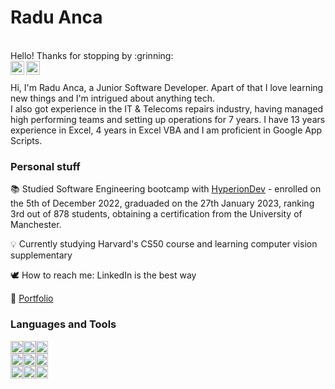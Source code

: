 <!-- https://github.com/radu-a1091/radu-a1091.git -->
<h1>Radu Anca</h1>

<br/>
Hello!
Thanks for stopping by :grinning:

<br/>
<a href="https://www.linkedin.com/in/radu-mihai-anca-217b8bb0">
<img align="left" alt="Radu Anca" width=22px src="https://www.svgrepo.com/download/54425/linkedin.svg" />
</a>

<a href="https://github.com/radu-a1091?tab=repositories">
<img align="left" alt="Radu Anca" width=22px src="https://www.svgrepo.com/download/475654/github-color.svg" />
</a>
<br/>
<br/>
Hi, I'm Radu Anca, a Junior Software Developer. Apart of that I love learning new things and I'm intrigued about anything tech.
<br/>
I also got experience in the IT & Telecoms repairs industry, having managed high performing teams and setting up operations for 7 years. I have 13 years experience in Excel, 4 years in Excel VBA and I am proficient in Google App Scripts.

### __Personal stuff__
:books:	Studied Software Engineering bootcamp with [HyperionDev](https://www.hyperiondev.com/) - enrolled on the 5th of December 2022, graduaded on the 27th January 2023, ranking 3rd out of 878 students, obtaining a certification from the University of Manchester.

:bulb: Currently studying Harvard's CS50 course and learning computer vision supplementary

:dove: How to reach me: LinkedIn is the best way

:scroll: [Portfolio](https://github.com/radu-a1091?tab=repositories) 

### __Languages and Tools__

<code><img height="20" src="https://www.svgrepo.com/download/452091/python.svg"></code><code><img height="20" src="https://www.svgrepo.com/download/475654/github-color.svg"></code><code><img height="20" src="https://upload.wikimedia.org/wikipedia/commons/thumb/2/2f/Google_Apps_Script.svg/1024px-Google_Apps_Script.svg.png?20221103122014"></code>
<br/>
<code><img height="20" src="https://www.svgrepo.com/download/387812/html-five.svg"></code><code><img height="20" src="https://www.svgrepo.com/download/452185/css-3.svg"></code><code><img height="20" src="https://www.svgrepo.com/download/376363/django.svg"></code>
<br/>
<code><img height="20" src="https://www.svgrepo.com/download/331762/sql-datasync.svg"></code><code><img height="20" src="https://www.svgrepo.com/download/354381/sqlite.svg"></code><code><img height="20" src="https://www.svgrepo.com/download/64578/nlp-neurolinguistic-programation.svg"></code>
